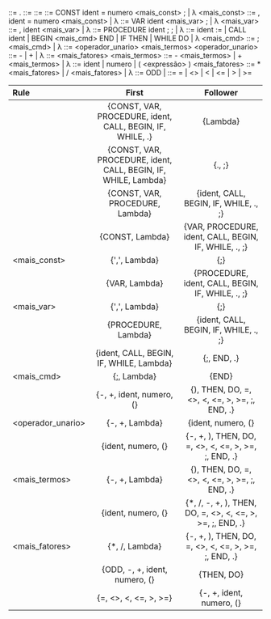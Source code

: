 <programa> ::= <bloco> .
<bloco> ::= <declaracao> <comando>
<declaracao> ::= <constante> <variavel> <procedimento>
<constante> ::= CONST ident = numero <mais_const> ; | λ
<mais_const> ::= , ident = numero <mais_const> | λ
<variavel> ::= VAR ident <mais_var> ; | λ
<mais_var> ::= , ident <mais_var> | λ
<procedimento> ::= PROCEDURE ident ; <bloco> ; <procedimento> | λ
<comando> ::= ident := <expressao>
    | CALL ident
    | BEGIN <comando> <mais_cmd> END
    | IF <condicao> THEN <comando>
    | WHILE <condicao> DO <comando>
    | λ
<mais_cmd> ::= ; <comando> <mais_cmd> | λ
<expressao> ::= <operador_unario> <termo> <mais_termos>
<operador_unario> ::= - | + | λ
<termo> ::= <fator> <mais_fatores>
<mais_termos> ::= - <termo> <mais_termos> | + <termo> <mais_termos> | λ
<fator> ::= ident | numero | ( <expressão> )
<mais_fatores> ::= * <fator> <mais_fatores> | / <fator> <mais_fatores> | λ
<condicao> ::= ODD <expressao>
    | <expressao> <relacional> <expressao>
<relacional> ::= = | <> | < | <= | > | >=

| Rule | First | Follower |
| :--- | :---: | :------: |
| <programa> | {CONST, VAR, PROCEDURE, ident, CALL, BEGIN, IF, WHILE, .} | {Lambda} |
| <bloco> | {CONST, VAR, PROCEDURE, ident, CALL, BEGIN, IF, WHILE, Lambda} | {., ;} |
| <declaracao> | {CONST, VAR, PROCEDURE, Lambda} | {ident, CALL, BEGIN, IF, WHILE, ., ;} |
| <constante> | {CONST, Lambda} | {VAR, PROCEDURE, ident, CALL, BEGIN, IF, WHILE, ., ;} |
| <mais_const> | {',', Lambda} | {;} |
| <variavel> | {VAR, Lambda} | {PROCEDURE, ident, CALL, BEGIN, IF, WHILE, ., ;} |
| <mais_var> | {',', Lambda} | {;} |
| <procedimento> | {PROCEDURE, Lambda} | {ident, CALL, BEGIN, IF, WHILE, ., ;} |
| <comando> | {ident, CALL, BEGIN, IF, WHILE, Lambda} | {;, END, .} |
| <mais_cmd> | {;, Lambda} | {END} |
| <expressao> | {-, +, ident, numero, (} | {), THEN, DO, =, <>, <, <=, >, >=, ;, END, .} |
| <operador_unario> | {-, +, Lambda} | {ident, numero, (} |
| <termo> | {ident, numero, (} | {-, +, ), THEN, DO, =, <>, <, <=, >, >=, ;, END, .} |
| <mais_termos> | {-, +, Lambda} | {), THEN, DO, =, <>, <, <=, >, >=, ;, END, .} |
| <fator> | {ident, numero, (} | {\*, /, -, +, ), THEN, DO, =, <>, <, <=, >, >=, ;, END, .} |
| <mais_fatores> | {\*, /, Lambda} | {-, +, ), THEN, DO, =, <>, <, <=, >, >=, ;, END, .} |
| <condicao> | {ODD, -, +, ident, numero, (} | {THEN, DO} |
| <relacional> | {=, <>, <, <=, >, >=} | {-, +, ident, numero, (} | 
